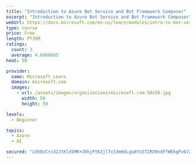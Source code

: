 ```yaml
---
title: "Introduction to Azure Bot Service and Bot Framework Composer"
excerpt: "Introduction to Azure Bot Service and Bot Framework Composer"
webUrl: https://docs.microsoft.com/en-us/learn/modules/intro-to-bot-service-bot-framework-composer/
type: course
price: Free
length: PT35M
ratings:
  count: 3
  average: 4.6666665
heat: 50

provider:
  name: Microsoft Learn
  domain: microsoft.com
  images:
    - url: /assets/images/organizations/microsoft.com-50x50.jpg
      width: 50
      height: 50

levels:
  - Beginner

topics:
  - Azure
  - AI

secured: "LOh8sCrx32JtKld5MK+J0kjPtK2jlTcS3m66Lgu8Ys5TIRX9ndFfWEkgPv672b+kHGJUjw7yNUPHRBoH1r6mwdSYoT2dtGqiNCrTj1rACUCVoHwZ4Ra4FM7wgbyN7lIRu+cvh3RAghmFEwqxNr/Him5CG9Bs3mEQOwEr4Sy2D1V/HACeOJ9ZAS0/V1dXpKUVSVyxqBiEey2n+pVOuP825bo5F0d62FH90b304xR0+soYd2ZjaAiMeStM8Z982ZMVBvXI1E2pqorejFiOyzG6BRHPsH9PHuC4vbubEo8euzbkLwPr5j5cek/wHgPid+erHGnq7GYImMk4T40AFSpQ5e1ttxB/M/w4fjw7jLrXU1iohxc3fa+Gp/T8IYQUhWY21Bbzpc/wiEpxLJwrgrM+SgjWn6EgeMbinBBPlkyeUSM=;Qcuvx3uhzDygSjhpzR+mlw=="
---
```



